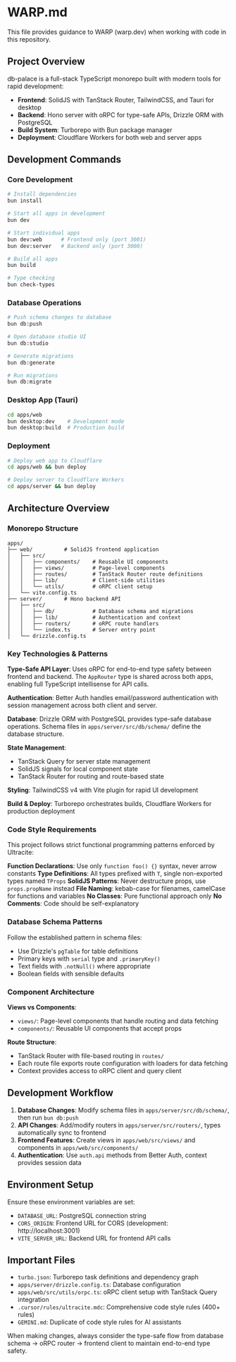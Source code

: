 # WARP.md

This file provides guidance to WARP (warp.dev) when working with code in this repository.

## Project Overview

db-palace is a full-stack TypeScript monorepo built with modern tools for rapid development:
- **Frontend**: SolidJS with TanStack Router, TailwindCSS, and Tauri for desktop
- **Backend**: Hono server with oRPC for type-safe APIs, Drizzle ORM with PostgreSQL
- **Build System**: Turborepo with Bun package manager
- **Deployment**: Cloudflare Workers for both web and server apps

## Development Commands

### Core Development
```bash
# Install dependencies
bun install

# Start all apps in development
bun dev

# Start individual apps
bun dev:web      # Frontend only (port 3001)
bun dev:server   # Backend only (port 3000)

# Build all apps
bun build

# Type checking
bun check-types
```

### Database Operations
```bash
# Push schema changes to database
bun db:push

# Open database studio UI
bun db:studio

# Generate migrations
bun db:generate

# Run migrations
bun db:migrate
```

### Desktop App (Tauri)
```bash
cd apps/web
bun desktop:dev    # Development mode
bun desktop:build  # Production build
```

### Deployment
```bash
# Deploy web app to Cloudflare
cd apps/web && bun deploy

# Deploy server to Cloudflare Workers
cd apps/server && bun deploy
```

## Architecture Overview

### Monorepo Structure
```
apps/
├── web/          # SolidJS frontend application
│   ├── src/
│   │   ├── components/    # Reusable UI components
│   │   ├── views/         # Page-level components
│   │   ├── routes/        # TanStack Router route definitions
│   │   ├── lib/           # Client-side utilities
│   │   └── utils/         # oRPC client setup
│   └── vite.config.ts
├── server/       # Hono backend API
│   ├── src/
│   │   ├── db/            # Database schema and migrations
│   │   ├── lib/           # Authentication and context
│   │   ├── routers/       # oRPC route handlers
│   │   └── index.ts       # Server entry point
│   └── drizzle.config.ts
```

### Key Technologies & Patterns

**Type-Safe API Layer**: Uses oRPC for end-to-end type safety between frontend and backend. The `AppRouter` type is shared across both apps, enabling full TypeScript intellisense for API calls.

**Authentication**: Better Auth handles email/password authentication with session management across both client and server.

**Database**: Drizzle ORM with PostgreSQL provides type-safe database operations. Schema files in `apps/server/src/db/schema/` define the database structure.

**State Management**: 
- TanStack Query for server state management
- SolidJS signals for local component state
- TanStack Router for routing and route-based state

**Styling**: TailwindCSS v4 with Vite plugin for rapid UI development

**Build & Deploy**: Turborepo orchestrates builds, Cloudflare Workers for production deployment

### Code Style Requirements

This project follows strict functional programming patterns enforced by Ultracite:

**Function Declarations**: Use only `function foo() {}` syntax, never arrow constants
**Type Definitions**: All types prefixed with `T`, single non-exported types named `TProps`
**SolidJS Patterns**: Never destructure props, use `props.propName` instead
**File Naming**: kebab-case for filenames, camelCase for functions and variables
**No Classes**: Pure functional approach only
**No Comments**: Code should be self-explanatory

### Database Schema Patterns

Follow the established pattern in schema files:
- Use Drizzle's `pgTable` for table definitions
- Primary keys with `serial` type and `.primaryKey()`
- Text fields with `.notNull()` where appropriate
- Boolean fields with sensible defaults

### Component Architecture

**Views vs Components**:
- `views/`: Page-level components that handle routing and data fetching
- `components/`: Reusable UI components that accept props

**Route Structure**: 
- TanStack Router with file-based routing in `routes/`
- Each route file exports route configuration with loaders for data fetching
- Context provides access to oRPC client and query client

## Development Workflow

1. **Database Changes**: Modify schema files in `apps/server/src/db/schema/`, then run `bun db:push`
2. **API Changes**: Add/modify routers in `apps/server/src/routers/`, types automatically sync to frontend
3. **Frontend Features**: Create views in `apps/web/src/views/` and components in `apps/web/src/components/`
4. **Authentication**: Use `auth.api` methods from Better Auth, context provides session data

## Environment Setup

Ensure these environment variables are set:
- `DATABASE_URL`: PostgreSQL connection string
- `CORS_ORIGIN`: Frontend URL for CORS (development: http://localhost:3001)
- `VITE_SERVER_URL`: Backend URL for frontend API calls

## Important Files

- `turbo.json`: Turborepo task definitions and dependency graph
- `apps/server/drizzle.config.ts`: Database configuration
- `apps/web/src/utils/orpc.ts`: oRPC client setup with TanStack Query integration
- `.cursor/rules/ultracite.mdc`: Comprehensive code style rules (400+ rules)
- `GEMINI.md`: Duplicate of code style rules for AI assistants

When making changes, always consider the type-safe flow from database schema → oRPC router → frontend client to maintain end-to-end type safety.
